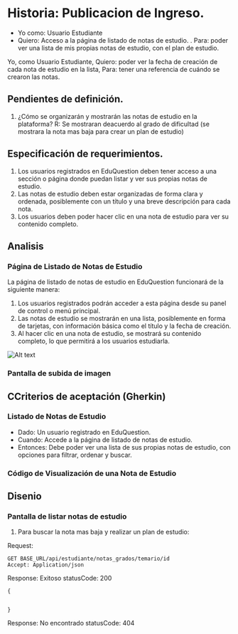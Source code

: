 # Historia: Publicacion de Ingreso.

- Yo como: Usuario Estudiante
- Quiero: Acceso a la página de listado de notas de estudio.
. Para: poder ver una lista de mis propias notas de estudio, con el plan de estudio.

Yo, como Usuario Estudiante,
Quiero: poder ver la fecha de creación de cada nota de estudio en la lista,
Para: tener una referencia de cuándo se crearon las notas.

## Pendientes de definición.

1. ¿Cómo se organizarán y mostrarán las notas de estudio en la plataforma?
R: Se mostraran deacuerdo al grado de dificultad (se mostrara la nota mas baja para crear un plan de estudio)


## Especificación de requerimientos.

1. Los usuarios registrados en EduQuestion deben tener acceso a una sección o página donde puedan listar y ver sus propias notas de estudio.
2. Las notas de estudio deben estar organizadas de forma clara y ordenada, posiblemente con un título y una breve descripción para cada nota.
3. Los usuarios deben poder hacer clic en una nota de estudio para ver su contenido completo.
## Analisis

### Página de Listado de Notas de Estudio
La página de listado de notas de estudio en EduQuestion funcionará de la siguiente manera:

1. Los usuarios registrados podrán acceder a esta página desde su panel de control o menú principal.
2. Las notas de estudio se mostrarán en una lista, posiblemente en forma de tarjetas, con información básica como el título y la fecha de creación.
3. Al hacer clic en una nota de estudio, se mostrará su contenido completo, lo que permitirá a los usuarios estudiarla.

![Alt text](WebsiteSample.png)

### Pantalla de subida de imagen

## CCriterios de aceptación (Gherkin)

### Listado de Notas de Estudio
- Dado: Un usuario registrado en EduQuestion.
- Cuando: Accede a la página de listado de notas de estudio.
- Entonces: Debe poder ver una lista de sus propias notas de estudio, con opciones para filtrar, ordenar y buscar.
### Código de Visualización de una Nota de Estudio

## Disenio

### Pantalla de listar notas de estudio

1. Para buscar la nota mas baja y realizar un plan de estudio:

Request:
```
GET BASE_URL/api/estudiante/notas_grados/temario/id
Accept: Application/json
```

Response: Exitoso statusCode: 200
```
{


}
```

Response: No encontrado statusCode: 404
```

```



